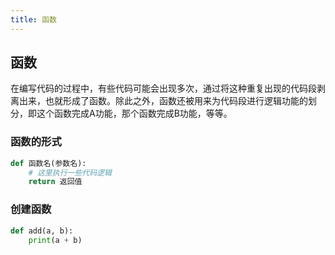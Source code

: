 ```yaml
---
title: 函数
---
```


## 函数

在编写代码的过程中，有些代码可能会出现多次，通过将这种重复出现的代码段剥离出来，也就形成了函数。除此之外，函数还被用来为代码段进行逻辑功能的划分，即这个函数完成A功能，那个函数完成B功能，等等。

### 函数的形式
```py
def 函数名(参数名):
    # 这里执行一些代码逻辑
    return 返回值
```

### 创建函数
```py
def add(a, b):
    print(a + b)
```
